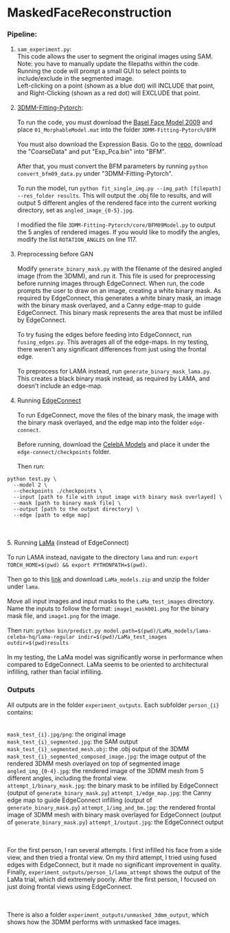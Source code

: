 # MaskedFaceReconstruction
### Pipeline:
1. `sam_experiment.py`:<br>
This code allows the user to segment the original images using SAM.<br>
Note: you have to manually update the filepaths within the code.<br>
Running the code will prompt a small GUI to select points to include/exclude in the segmented image.<br>
Left-clicking on a point (shown as a blue dot) will INCLUDE that point, and Right-Clicking (shown as a red dot) will EXCLUDE that point.
<br><br>
2. [3DMM-Fitting-Pytorch](https://github.com/ascust/3DMM-Fitting-Pytorch/tree/master): <br><br>
To run the code, you must download the [Basel Face Model 2009](https://faces.dmi.unibas.ch/bfm/index.php?nav=1-2&id=downloads) and place `01_MorphableModel.mat` into the folder `3DMM-Fitting-Pytorch/BFM`<br><br>
You must also download the Expression Basis. Go to the [repo](https://github.com/Juyong/3DFace), download the "CoarseData" and put "Exp_Pca.bin" into "BFM".<br><br>
After that, you must convert the BFM parameters by running `python convert_bfm09_data.py` under "3DMM-Fitting-Pytorch".<br><br>
To run the model, run `python fit_single_img.py --img_path [filepath] --res_folder results`. This will output the .obj file to results, and will output 5 different angles of the rendered face into the current working directory, set as `angled_image_{0-5}.jpg`. <br><br>
I modified the file `3DMM-Fitting-Pytorch/core/BFM09Model.py` to output the 5 angles of rendered images. If you would like to modify the angles, modify the list `ROTATION_ANGLES` on line 117.
<br><br>
3. Preprocessing before GAN <br><br>
Modify `generate_binary_mask.py` with the filename of the desired angled image (from the 3DMM), and run it. This file is used for preprocessing before running images through EdgeConnect. When run, the code prompts the user to draw on an image, creating a white binary mask.
As required by EdgeConnect, this generates a white binary mask, an image with the binary mask overlayed, and a Canny edge-map to guide EdgeConnect.
This binary mask represents the area that must be infilled by EdgeConnect. <br><br>
To try fusing the edges before feeding into EdgeConnect, run `fusing_edges.py`. This averages all of the edge-maps. In my testing, there weren't any significant differences from just using the frontal edge.
<br><br>
To preprocess for LAMA instead, run `generate_binary_mask_lama.py`. This creates a black binary mask instead, as required by LAMA, and doesn't include an edge-map.
<br><br>
4. Running [EdgeConnect](https://github.com/knazeri/edge-connect)<br><br>
To run EdgeConnect, move the files of the binary mask, the image with the binary mask overlayed, and the edge map into the folder `edge-connect`.<br><br>
Before running, download the [CelebA Models](https://drive.google.com/drive/folders/13JgMA5sKMYgRwHBp4f7PBc5orNJ_Cv-p) and place it under the `edge-connect/checkpoints` folder. <br><br>
Then run: 
```
python test.py \
  --model 2 \
  --checkpoints ./checkpoints \
  --input [path to file with input image with binary mask overlayed] \
  --mask [path to binary mask file] \
  --output [path to the output directory] \
  --edge [path to edge map]
```
<br><br>
5. Running [LaMa](https://github.com/advimman/lama) (instead of EdgeConnect)<br><br>
To run LAMA instead, navigate to the directory `lama` and run: `export TORCH_HOME=$(pwd) && export PYTHONPATH=$(pwd)`.<br><br>
Then go to this [link](https://drive.google.com/drive/folders/1B2x7eQDgecTL0oh3LSIBDGj0fTxs6Ips?usp=drive_link) and download `LaMa_models.zip` and unzip the folder under `lama`.<br><br>
Move all input images and input masks to the `LaMa_test_images` directory. Name the inputs to follow the format: `image1_mask001.png` for the binary mask file, and `image1.png` for the image. <br><br> Then run:
`python bin/predict.py model.path=$(pwd)/LaMa_models/lama-celeba-hq/lama-regular indir=$(pwd)/LaMa_test_images outdir=$(pwd)results`<br><br>
In my testing, the LaMa model was significantly worse in performance when compared to EdgeConnect. LaMa seems to be oriented to architectural infilling, rather than facial infilling.

### Outputs
All outputs are in the folder `experiment_outputs`. Each subfolder `person_{i}` contains: <br><br><br>
`mask_test_{i}.jpg/png`: the original image<br>
`mask_test_{i}_segmented.jpg`: the SAM output <br>
`mask_test_{i}_segmented_mesh.obj`: the .obj output of the 3DMM <br>
`mask_test_{i}_segmented_composed_image.jpg`: the image output of the rendered 3DMM mesh overlayed on top of segmented image <br>
`angled_img_{0-4}.jpg`: the rendered image of the 3DMM mesh from 5 different angles, including the frontal view. <br>
`attempt_1/binary_mask.jpg`: the binary mask to be infilled by EdgeConnect (output of `generate_binary_mask.py`)
`attempt_1/edge_map.jpg`: the Canny edge map to guide EdgeConnect infilling (output of `generate_binary_mask.py`)
`attempt_1/img_and_bm.jpg`: the rendered frontal image of 3DMM mesh with binary mask overlayed for EdgeConnect (output of `generate_binary_mask.py`)
`attempt_1/output.jpg`: the EdgeConnect output

<br><br> For the first person, I ran several attempts. I first infilled his face from a side view, and then tried a frontal view. On my third attempt, I tried using fused edges with EdgeConnect, but it made no significant improvement in quality. Finally, `experiment_outputs/person_1/lama_attempt` shows the output of the LaMa trial, which did extremely poorly. After the first person, I focused on just doing frontal views using EdgeConnect. 

<br><br> There is also a folder `experiment_outputs/unmasked_3dmm_output`, which shows how the 3DMM performs with unmasked face images.
